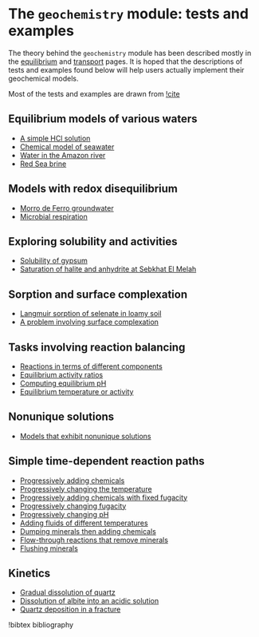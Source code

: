# The `geochemistry` module: tests and examples

The theory behind the `geochemistry` module has been described mostly in the [equilibrium](equilibrium.md) and [transport](transport.md) pages.  It is hoped that the descriptions of tests and examples found below will help users actually implement their geochemical models.

Most of the tests and examples are drawn from [!cite](bethke_2007)

## Equilibrium models of various waters

- [A simple HCl solution](HCl.md)
- [Chemical model of seawater](seawater.md)
- [Water in the Amazon river](amazon.md)
- [Red Sea brine](red_sea.md)

## Models with redox disequilibrium

- [Morro de Ferro groundwater](morro.md)
- [Microbial respiration](microbial_redox.md)

## Exploring solubility and activities

- [Solubility of gypsum](gypsum.md)
- [Saturation of halite and anhydrite at Sebkhat El Melah](sebkhat.md)

## Sorption and surface complexation

- [Langmuir sorption of selenate in loamy soil](selenate.md)
- [A problem involving surface complexation](surface_complexation.md)

## Tasks involving reaction balancing

- [Reactions in terms of different components](reaction_balancing.md)
- [Equilibrium activity ratios](activity_ratios.md)
- [Computing equilibrium pH](pH_pe.md)
- [Equilibrium temperature or activity](eqm_temp_a.md)

## Nonunique solutions

- [Models that exhibit nonunique solutions](non_unique.md)

## Simple time-dependent reaction paths

- [Progressively adding chemicals](adding_feldspar.md)
- [Progressively changing the temperature](cooling_feldspar.md)
- [Progressively adding chemicals with fixed fugacity](adding_pyrite.md)
- [Progressively changing fugacity](changing_fugacity_with_calcite.md)
- [Progressively changing pH](changing_pH_iron.md)
- [Adding fluids of different temperatures](pickup.md)
- [Dumping minerals then adding chemicals](calcite_buffer.md)
- [Flow-through reactions that remove minerals](flow_through.md)
- [Flushing minerals](flush.md)

## Kinetics

- [Gradual dissolution of quartz](kinetic_quartz.md)
- [Dissolution of albite into an acidic solution](kinetic_albite.md)
- [Quartz deposition in a fracture](kinetic_quartz_arrhenius.md)


!bibtex bibliography